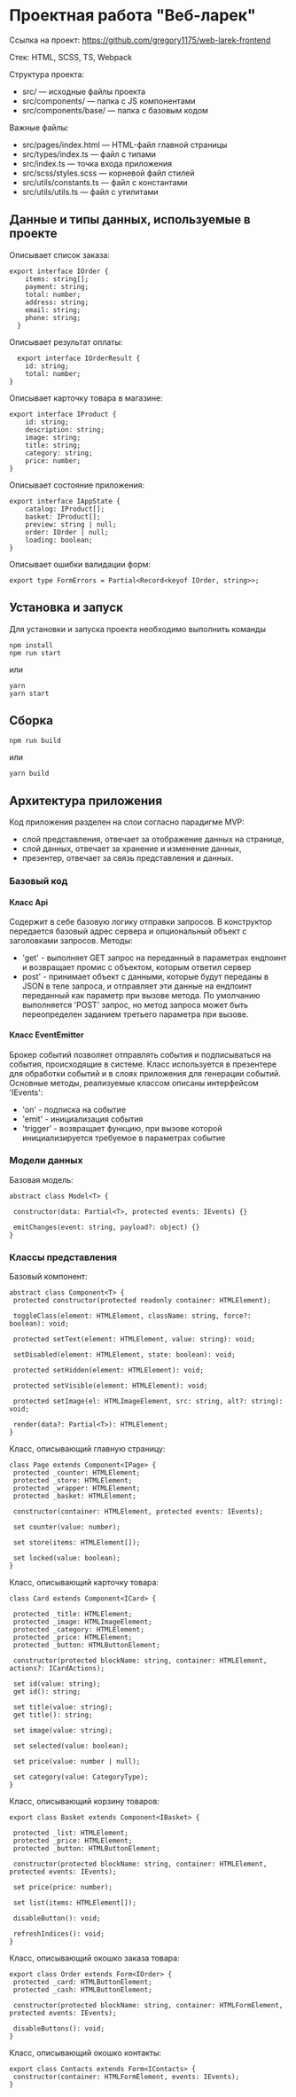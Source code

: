 # Проектная работа "Веб-ларек"

Ссылка на проект: https://github.com/gregory1175/web-larek-frontend

Стек: HTML, SCSS, TS, Webpack

Структура проекта:
- src/ — исходные файлы проекта
- src/components/ — папка с JS компонентами
- src/components/base/ — папка с базовым кодом

Важные файлы:
- src/pages/index.html — HTML-файл главной страницы
- src/types/index.ts — файл с типами
- src/index.ts — точка входа приложения
- src/scss/styles.scss — корневой файл стилей
- src/utils/constants.ts — файл с константами
- src/utils/utils.ts — файл с утилитами

## Данные и типы данных, используемые в проекте 

Описывает список заказа:
```
export interface IOrder {
	items: string[];
	payment: string;
	total: number;
	address: string;
	email: string;
	phone: string;
  }
```

Описывает результат оплаты: 
```
  export interface IOrderResult {
	id: string;
	total: number;
}
```

Описывает карточку товара в магазине:
```
export interface IProduct {
	id: string;
	description: string;
	image: string;
	title: string;
	category: string;
	price: number;
}
```

Описывает состояние приложения:
```
export interface IAppState {
	catalog: IProduct[];
	basket: IProduct[];
	preview: string | null;
	order: IOrder | null;
	loading: boolean;
}
```

Описывает ошибки валидации форм:
```
export type FormErrors = Partial<Record<keyof IOrder, string>>;

```

## Установка и запуск
Для установки и запуска проекта необходимо выполнить команды

```
npm install
npm run start
```

или

```
yarn
yarn start
```
## Сборка

```
npm run build
```

или

```
yarn build
```

## Архитектура приложения 

Код приложения разделен на слои согласно парадигме MVP:
- слой представления, отвечает за отображение данных на странице,
- слой данных, отвечает за хранение и изменение данных,
- презентер, отвечает за связь представления и данных.

### Базовый код

#### Класс Api 
Содержит в себе базовую логику отправки запросов. В конструктор передается базовый адрес сервера и опциональный объект с заголовками запросов. 
Методы: 
- 'get' - выполняет GET запрос на переданный в параметрах ендпоинт и возвращает промис с объектом, которым ответил сервер 
- post' - принимает объект с данными, которые будут переданы в JSON в теле запроса, и отправляет эти данные на ендпоинт переданный как параметр при вызове метода. По умолчанию выполняется 'POST' запрос, но метод запроса может быть переопределен заданием третьего параметра при вызове.

#### Класс EventEmitter
Брокер событий позволяет отправлять события и подписываться на события, происходящие в системе. Класс используется в презентере для обработки событий и в слоях приложения для генерации событий. 
Основные методы, реализуемые классом описаны интерфейсом 'IEvents':
- 'on' - подписка на событие 
- 'emit' - инициализация события 
- 'trigger' - возвращает функцию, при вызове которой инициализируется требуемое в параметрах событие 

### Модели данных 

 Базовая модель:
 ```
 abstract class Model<T> {

  constructor(data: Partial<T>, protected events: IEvents) {}

  emitChanges(event: string, payload?: object) {}
}
 ```

 ### Классы представления

 Базовый компонент: 
 ``` 
 abstract class Component<T> {
  protected constructor(protected readonly container: HTMLElement);

  toggleClass(element: HTMLElement, className: string, force?: boolean): void;

  protected setText(element: HTMLElement, value: string): void;

  setDisabled(element: HTMLElement, state: boolean): void;

  protected setHidden(element: HTMLElement): void;

  protected setVisible(element: HTMLElement): void;

  protected setImage(el: HTMLImageElement, src: string, alt?: string): void;

  render(data?: Partial<T>): HTMLElement;
}
 ```

 Класс, описывающий главную страницу:
 ```
 class Page extends Component<IPage> {
  protected _counter: HTMLElement;
  protected _store: HTMLElement;
  protected _wrapper: HTMLElement;
  protected _basket: HTMLElement;

  constructor(container: HTMLElement, protected events: IEvents);

  set counter(value: number);

  set store(items: HTMLElement[]);

  set locked(value: boolean);
}
 ```

 Класс, описывающий карточку товара:
 ```
 class Card extends Component<ICard> {

  protected _title: HTMLElement;
  protected _image: HTMLImageElement;
  protected _category: HTMLElement;
  protected _price: HTMLElement;
  protected _button: HTMLButtonElement;

  constructor(protected blockName: string, container: HTMLElement, actions?: ICardActions);

  set id(value: string);
  get id(): string;

  set title(value: string);
  get title(): string;

  set image(value: string);

  set selected(value: boolean);

  set price(value: number | null);

  set category(value: CategoryType);
}

 ```
 Класс, описывающий корзину товаров:
 ```
 export class Basket extends Component<IBasket> {

  protected _list: HTMLElement;
  protected _price: HTMLElement;
  protected _button: HTMLButtonElement;

  constructor(protected blockName: string, container: HTMLElement, protected events: IEvents);

  set price(price: number);

  set list(items: HTMLElement[]);

  disableButton(): void;

  refreshIndices(): void;
}
 ```

 Класс, описывающий окошко заказа товара:
 ```
 export class Order extends Form<IOrder> {
  protected _card: HTMLButtonElement;
  protected _cash: HTMLButtonElement;

  constructor(protected blockName: string, container: HTMLFormElement, protected events: IEvents);

  disableButtons(): void;
}
 ```

 Класс, описывающий окошко контакты:
 ```
 export class Contacts extends Form<IContacts> {
  constructor(container: HTMLFormElement, events: IEvents);
}
 ```